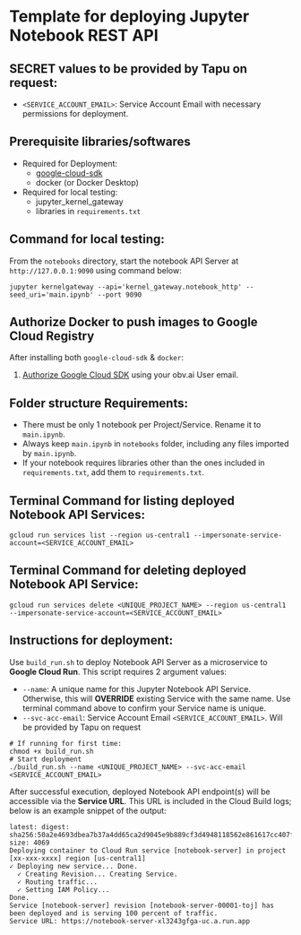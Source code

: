 # Template for deploying Jupyter Notebook REST API

## SECRET values to be provided by Tapu on request:

- `<SERVICE_ACCOUNT_EMAIL>`: Service Account Email with necessary permissions for deployment.

## Prerequisite libraries/softwares

- Required for Deployment:
  - [google-cloud-sdk](https://cloud.google.com/sdk/docs/install)
  - docker (or Docker Desktop)
- Required for local testing:
  - jupyter_kernel_gateway
  - libraries in `requirements.txt`

## Command for local testing:

From the `notebooks` directory, start the notebook API Server at `http://127.0.0.1:9090` using command below:

```
jupyter kernelgateway --api='kernel_gateway.notebook_http' --seed_uri='main.ipynb' --port 9090
```

## Authorize Docker to push images to Google Cloud Registry

After installing both `google-cloud-sdk` & `docker`:

1. [Authorize Google Cloud SDK](https://cloud.google.com/sdk/docs/authorizing) using your obv.ai User email.

## Folder structure Requirements:

- There must be only 1 notebook per Project/Service. Rename it to `main.ipynb`.
- Always keep `main.ipynb` in `notebooks` folder, including any files imported by `main.ipynb`.
- If your notebook requires libraries other than the ones included in `requirements.txt`, add them to `requirements.txt`.

## Terminal Command for listing deployed Notebook API Services:

```
gcloud run services list --region us-central1 --impersonate-service-account=<SERVICE_ACCOUNT_EMAIL>
```

## Terminal Command for deleting deployed Notebook API Service:

```
gcloud run services delete <UNIQUE_PROJECT_NAME> --region us-central1 --impersonate-service-account=<SERVICE_ACCOUNT_EMAIL>
```

## Instructions for deployment:

Use `build_run.sh` to deploy Notebook API Server as a microservice to **Google Cloud Run**.
This script requires 2 argument values:

- `--name`: A unique name for this Jupyter Notebook API Service. Otherwise, this will **OVERRIDE** existing Service with the same name. Use terminal command above to confirm your Service name is unique.
- `--svc-acc-email`: Service Account Email `<SERVICE_ACCOUNT_EMAIL>`. Will be provided by Tapu on request

```
# If running for first time:
chmod +x build_run.sh
# Start deployment
./build_run.sh --name <UNIQUE_PROJECT_NAME> --svc-acc-email <SERVICE_ACCOUNT_EMAIL>
```

After successful execution, deployed Notebook API endpoint(s) will be accessible via the **Service URL**. This URL is included in the Cloud Build logs; below is an example snippet of the output:

```
latest: digest: sha256:50a2e4693dbea7b37a4dd65ca2d9045e9b889cf3d4948118562e861617cc407f size: 4069
Deploying container to Cloud Run service [notebook-server] in project [xx-xxx-xxxx] region [us-central1]
✓ Deploying new service... Done.
  ✓ Creating Revision... Creating Service.
  ✓ Routing traffic...
  ✓ Setting IAM Policy...
Done.
Service [notebook-server] revision [notebook-server-00001-toj] has been deployed and is serving 100 percent of traffic.
Service URL: https://notebook-server-xl3243gfga-uc.a.run.app
```
